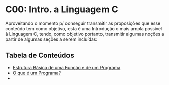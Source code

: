 # C00: Intro. a Linguagem C

Aproveitando o momento p/ conseguir transmitir as proposições que esse conteúdo tem como objetivo, esta é uma Introdução o mais ampla possível à Linguagem C, tendo, como objetivo portanto, transmitir algumas noções a partir de algumas seções a serem incluídas:

## Tabela de Conteúdos

- [Estrutura Básica de uma Função e de um Programa](/C00_Content/intro_c.md)
- [O que é um Programa?](/C00_Content/prog_struct.md)
- 